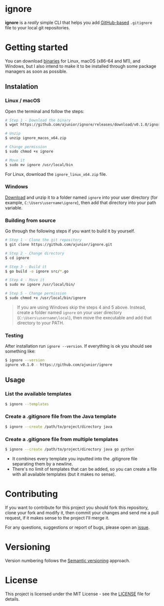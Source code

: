 # ignore
**ignore** is a *really* simple CLI that helps you add [GitHub-based](https://github.com/github/gitignore) 
```.gitignore``` file to your local git repositories.

# Getting started
You can download [binaries](https://github.com/ajunior/ignore/releases) for Linux, macOS (x86-64 and M1), and Windows, 
but I also intend to make it to be installed through some package managers as soon as possible.

## Instalation 

### Linux / macOS
Open the terminal and follow the steps:

```bash
# Step 1 - Download the binary
$ wget https://github.com/ajunior/ignore/releases/download/v0.1.0/ignore_macos_x64.zip

# Unzip
$ unzip ignore_macos_x64.zip

# Change permission
$ sudo chmod +x ignore

# Move it
$ sudo mv ignore /usr/local/bin
```

For Linux, download the ```ignore_linux_x64.zip``` file.

### Windows
[Download](https://github.com/ajunior/ignore/releases/download/v0.1.0/ignore_win10_x64.zip) and unzip it to a folder 
named ```ignore``` into your user directory (for example, ```C:\Users\username\ignore```), then add that directory
into your path variable.

### Building from source
Go through the following steps if you want to build it by yourself.

```bash
# Step 1 - Clone the git repository
$ git clone https://github.com/ajunior/ignore.git

# Step 2 - Change directory
$ cd ignore

# Step 3 - Build it
$ go build -o ignore src/*.go

# Step 4 - Move it
$ sudo mv ignore /usr/local/bin/

# Step 5 - Change permission
$ sudo chmod +x /usr/local/bin/ignore
```

> If you are using Windows skip the steps 4 and 5 above. Instead, create a folder named ```ignore``` on your user directory (```C:\Users\username\local```), then move the executable and add that directory to your PATH.

### Testing
After installation run ```ignore --version```. If everything is ok you should see something like:

```bash
$ ignore --version
ignore v0.1.0 - https://github.com/ajunior/ignore
```

## Usage

### List the available templates
```bash
$ ignore --templates
```

### Create a .gitignore file from the Java template
```bash
$ ignore --create /path/to/project/directory java
```

### Create a .gitignore file from multiple templates
```bash
$ ignore --create /path/to/project/directory java go python
```
- It combines every template you inputted into the .gitignore file separating them by a newline.
- There's no limit of templates that can be added, so you can create a file with all available templates 
  (but it makes no sense).

# Contributing
If you want to contribute for this project you should fork this repository, clone your fork and modify it, then 
commit your changes and send me a pull request, if it makes sense to the project I'll merge it.

For any questions, suggestions or report of bugs, please open an [issue](https://github.com/ajunior/ignore/issues).

# Versioning
Version numbering follows the [Semantic versioning](https://semver.org/) approach.

# License
This project is licensed under the MIT License - see the [LICENSE](https://github.com/ajunior/ignore/blob/master/LICENSE) file for details.
